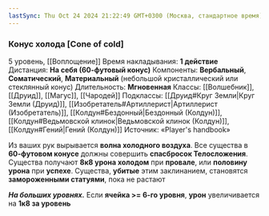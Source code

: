 ```yaml
---
lastSync: Thu Oct 24 2024 21:22:49 GMT+0300 (Москва, стандартное время)
---
```

### Конус холода [Cone of cold]

5 уровень, [[Воплощение]]
Время накладывания: **1 действие**
Дистанция: **На себя (60-футовый конус)**
Компоненты: **Вербальный**, **Соматический**, **Материальный** (небольшой кристаллический или стеклянный конус)
Длительность: **Мгновенная**
Классы: [[Волшебник]], [[Друид]], [[Магус]], [[Чародей]]
Подклассы: [[Друид#Круг Земли|Круг Земли (Друид)]], [[Изобретатель#Артиллерист|Артиллерист (Изобретатель)]], [[Колдун#Бездонный|Бездонный (Колдун)]], [[Колдун#Ведьмовской клинок|Ведьмовской клинок (Колдун)]], [[Колдун#Гений|Гений (Колдун)]]
Источник: «Player's handbook»

Из ваших рук вырывается **волна холодного воздуха**. Все существа в **60-футовом конусе** должны совершить **спасбросок Телосложения**. Существа получают **8к8 урона холодом** при **провале**, или **половину урона** при **успехе**. Существа, **убитые** этим заклинанием, становятся **замороженными статуями**, пока не растают

**_На больших уровнях._** Если **ячейка >= 6-го уровня**, **урон** увеличивается на **1к8 за уровень**